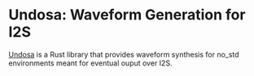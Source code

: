 # Undosa: Waveform Generation for I2S

[Undosa](https://www.coachellavalleysurfclub.org/post/undosa-the-wave-kingdom) is a Rust library that provides waveform synthesis for no_std environments meant for eventual ouput over I2S.
